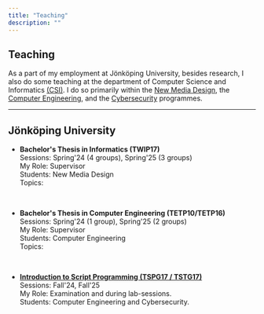 ```yaml
---
title: "Teaching"
description: ""
---
```

## Teaching

As a part of my employment at Jönköping University, besides research, I also do some teaching at the department of Computer Science and Informatics [(CSI)](https://ju.se/en/about-us/school-of-engineering/organisation/computer-science-and-informatics.html). I do so primarily within the [New Media Design](https://ju.se/en/study-at-ju/our-programmes/bachelor-programmes/graphic-design-and-web-development-autumn-2025-ku018.html), the [Computer Engineering](https://ju.se/studera/valj-utbildning/program/program-pa-grundniva/datateknik--mjukvaruutveckling-och-mobila-plattformar-ht2025-52558.html), and the [Cybersecurity](https://ju.se/en/study-at-ju/our-programmes/master-programmes/cybersecurity-one-year-master-autumn-2025-mu135.html) programmes. 
<br>

---
## Jönköping University

* **Bachelor's Thesis in Informatics (TWIP17)** <br>
    Sessions: Spring'24 (4 groups), Spring'25 (3 groups) <br>
    My Role: Supervisor <br>
    Students: New Media Design <br>
    Topics:  <br>
<br>

* **Bachelor's Thesis in Computer Engineering (TETP10/TETP16)** <br>
    Sessions: Spring'24 (1 group), Spring'25 (2 groups) <br>
    My Role: Supervisor <br>
    Students: Computer Engineering <br>
    Topics: <br>
<br>

* **[Introduction to Script Programming (TSPG17 / TSTG17)](https://pr-ju.github.io/course-material/courses/introduction-to-script-programming/)** <br>
    Sessions: Fall'24, Fall'25 <br>
    My Role: Examination and during lab-sessions. <br>
    Students: Computer Engineering and Cybersecurity. <br>